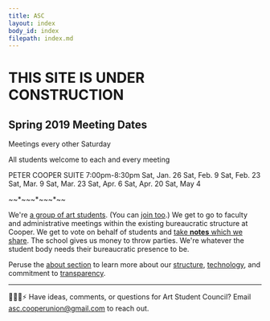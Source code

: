 ```yaml
---
title: ASC
layout: index
body_id: index
filepath: index.md
---
```


<h1 class="under-construction">THIS SITE IS UNDER CONSTRUCTION</h1>

<div class="announcements">
<h2>Spring 2019 Meeting Dates</h2>

Meetings every other Saturday
    
All students welcome to each and every meeting

PETER COOPER SUITE
7:00pm-8:30pm
Sat, Jan. 26
Sat, Feb. 9
Sat, Feb. 23
Sat, Mar. 9
Sat, Mar. 23
Sat, Apr. 6
Sat, Apr. 20
Sat, May 4

*~*~*~*~*~*~*~*~*~*~*
</div>

We're [a group of art students](/people). (You can [join too](mailto:asc.cooperunion@gmail.com).) We get to go to faculty and administrative meetings within the existing bureaucratic structure at Cooper. We get to vote on behalf of students and [take **notes** which we share](/notes). The school gives us money to throw parties. We're whatever the student body needs their bureaucratic presence to be.

Peruse the [about section](/about) to learn more about our [structure](/about/committees), [technology](/about/this-site), and commitment to [transparency](/about/transparency).

***

🙇💭📨⚡ Have ideas, comments, or questions for Art Student Council? Email <a href="mailto:asc.cooperunion@gmail.com">asc.cooperunion@gmail.com</a> to reach out.
